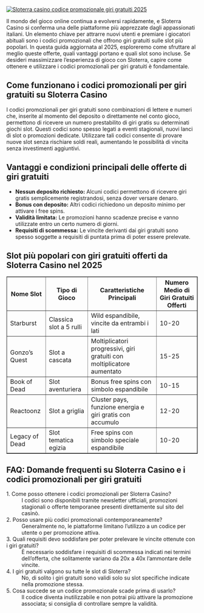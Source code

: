 [![Sloterra casino codice promozionale giri gratuiti 2025](https://123-caf.pages.dev/gitsignup.png)](https://vrmoo.ru/Bt82HjjY)

<div>     <p>Il mondo del gioco online continua a evolversi rapidamente, e Sloterra Casino si conferma una delle piattaforme più apprezzate dagli appassionati italiani. Un elemento chiave per attrarre nuovi utenti e premiare i giocatori abituali sono i codici promozionali che offrono giri gratuiti sulle slot più popolari. In questa guida aggiornata al 2025, esploreremo come sfruttare al meglio queste offerte, quali vantaggi portano e quali slot sono incluse. Se desideri massimizzare l’esperienza di gioco con Sloterra, capire come ottenere e utilizzare i codici promozionali per giri gratuiti è fondamentale.</p>        <h2>Come funzionano i codici promozionali per giri gratuiti su Sloterra Casino</h2>     <p>I codici promozionali per giri gratuiti sono combinazioni di lettere e numeri che, inserite al momento del deposito o direttamente nel conto gioco, permettono di ricevere un numero prestabilito di giri gratis su determinati giochi slot. Questi codici sono spesso legati a eventi stagionali, nuovi lanci di slot o promozioni dedicate. Utilizzare tali codici consente di provare nuove slot senza rischiare soldi reali, aumentando le possibilità di vincita senza investimenti aggiuntivi.</p>        <h2>Vantaggi e condizioni principali delle offerte di giri gratuiti</h2>     <ul>       <li><strong>Nessun deposito richiesto:</strong> Alcuni codici permettono di ricevere giri gratis semplicemente registrandosi, senza dover versare denaro.</li>       <li><strong>Bonus con deposito:</strong> Altri codici richiedono un deposito minimo per attivare i free spins.</li>       <li><strong>Validità limitata:</strong> Le promozioni hanno scadenze precise e vanno utilizzate entro un certo numero di giorni.</li>       <li><strong>Requisiti di scommessa:</strong> Le vincite derivanti dai giri gratuiti sono spesso soggette a requisiti di puntata prima di poter essere prelevate.</li>     </ul>        <h2>Slot più popolari con giri gratuiti offerti da Sloterra Casino nel 2025</h2>     <table border="1" cellpadding="5" cellspacing="0">       <thead>         <tr>           <th>Nome Slot</th>           <th>Tipo di Gioco</th>           <th>Caratteristiche Principali</th>           <th>Numero Medio di Giri Gratuiti Offerti</th>         </tr>       </thead>       <tbody>         <tr>           <td>Starburst</td>           <td>Classica slot a 5 rulli</td>           <td>Wild espandibile, vincite da entrambi i lati</td>           <td>10-20</td>         </tr>         <tr>           <td>Gonzo’s Quest</td>           <td>Slot a cascata</td>           <td>Moltiplicatori progressivi, giri gratuiti con moltiplicatore aumentato</td>           <td>15-25</td>         </tr>         <tr>           <td>Book of Dead</td>           <td>Slot aventuriera</td>           <td>Bonus free spins con simbolo espandibile</td>           <td>10-15</td>         </tr>         <tr>           <td>Reactoonz</td>           <td>Slot a griglia</td>           <td>Cluster pays, funzione energia e giri gratis con accumulo</td>           <td>12-20</td>         </tr>         <tr>           <td>Legacy of Dead</td>           <td>Slot tematica egizia</td>           <td>Free spins con simbolo speciale espandibile</td>           <td>10-20</td>         </tr>       </tbody>     </table>        <h2>FAQ: Domande frequenti su Sloterra Casino e i codici promozionali per giri gratuiti</h2>     <dl>       <dt>1. Come posso ottenere i codici promozionali per Sloterra Casino?</dt>       <dd>I codici sono disponibili tramite newsletter ufficiali, promozioni stagionali o offerte temporanee presenti direttamente sul sito del casinò.</dd>          <dt>2. Posso usare più codici promozionali contemporaneamente?</dt>       <dd>Generalmente no, le piattaforme limitano l’utilizzo a un codice per utente o per promozione attiva.</dd>          <dt>3. Quali requisiti devo soddisfare per poter prelevare le vincite ottenute con i giri gratuiti?</dt>       <dd>È necessario soddisfare i requisiti di scommessa indicati nei termini dell’offerta, che solitamente variano da 20x a 40x l’ammontare delle vincite.</dd>          <dt>4. I giri gratuiti valgono su tutte le slot di Sloterra?</dt>       <dd>No, di solito i giri gratuiti sono validi solo su slot specifiche indicate nella promozione stessa.</dd>          <dt>5. Cosa succede se un codice promozionale scade prima di usarlo?</dt>       <dd>Il codice diventa inutilizzabile e non potrai più attivare la promozione associata; si consiglia di controllare sempre la validità.</dd>     </dl>   </div>